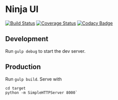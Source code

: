 # Ninja UI

[![Build Status](https://travis-ci.org/The-United-States-Of-America/ninja-ui.svg)](https://travis-ci.org/The-United-States-Of-America/ninja-ui)
[![Coverage Status](https://coveralls.io/repos/The-United-States-Of-America/ninja-ui/badge.svg?branch=master&service=github)](https://coveralls.io/github/The-United-States-Of-America/ninja-ui?branch=master)
[![Codacy Badge](https://api.codacy.com/project/badge/2385370eb4b349afb91b37c173625cda)](https://www.codacy.com/app/rrdelaney/ninja-ui)

## Development

Run `gulp debug` to start the dev server.

## Production

Run `gulp build`.
Serve with

```
cd target
python -m SimpleHTTPServer 8000`
```
